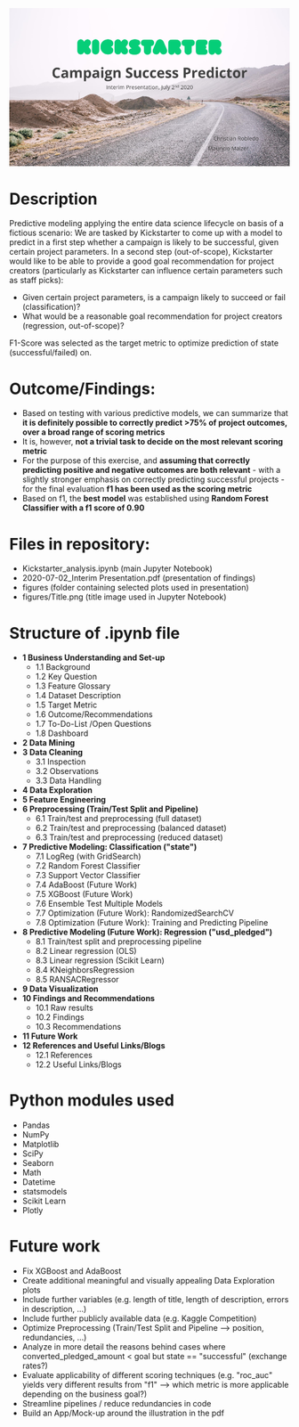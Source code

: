 ![title](figures/Title.png)

# Description
Predictive modeling applying the entire data science lifecycle on basis of a fictious scenario:
We are tasked by Kickstarter to come up with a model to predict in a first step whether a campaign is likely to be successful, given certain project parameters. In a second step (out-of-scope), Kickstarter would like to be able to provide a good goal recommendation for project creators (particularly as Kickstarter can influence certain parameters such as staff picks):
- Given certain project parameters, is a campaign likely to succeed or fail (classification)?
- What would be a reasonable goal recommendation for project creators (regression, out-of-scope)?

F1-Score was selected as the target metric to optimize prediction of state (successful/failed) on. 

# Outcome/Findings:
- Based on testing with various predictive models, we can summarize that **it is definitely possible to correctly predict >75% of project outcomes, over a broad range of scoring metrics**
- It is, however, **not a trivial task to decide on the most relevant scoring metric**
- For the purpose of this exercise, and **assuming that correctly predicting positive and negative outcomes are both relevant** - with a slightly stronger emphasis on correctly predicting successful projects - for the final evaluation **f1 has been used as the scoring metric**
- Based on f1, the **best model** was established using **Random Forest Classifier with a f1 score of 0.90**

# Files in repository:
- Kickstarter_analysis.ipynb (main Jupyter Notebook)
- 2020-07-02_Interim Presentation.pdf (presentation of findings)
- figures (folder containing selected plots used in presentation)
- figures/Title.png (title image used in Jupyter Notebook)

# Structure of .ipynb file
- **1 Business Understanding and Set-up**
  - 1.1 Background
  - 1.2 Key Question
  - 1.3 Feature Glossary
  - 1.4 Dataset Description
  - 1.5 Target Metric
  - 1.6 Outcome/Recommendations
  - 1.7 To-Do-List /Open Questions
  - 1.8 Dashboard
- **2 Data Mining**
- **3 Data Cleaning**
  - 3.1 Inspection
  - 3.2 Observations
  - 3.3 Data Handling
- **4 Data Exploration**
- **5 Feature Engineering**
- **6 Preprocessing (Train/Test Split and Pipeline)**
  - 6.1 Train/test and preprocessing (full dataset)
  - 6.2 Train/test and preprocessing (balanced dataset)
  - 6.3 Train/test and preprocessing (reduced dataset)
- **7 Predictive Modeling: Classification ("state")**
  - 7.1 LogReg (with GridSearch)
  - 7.2 Random Forest Classifier
  - 7.3 Support Vector Classifier
  - 7.4 AdaBoost (Future Work)
  - 7.5 XGBoost (Future Work)
  - 7.6 Ensemble Test Multiple Models
  - 7.7 Optimization (Future Work): RandomizedSearchCV
  - 7.8 Optimization (Future Work): Training and Predicting Pipeline
- **8 Predictive Modeling (Future Work): Regression ("usd_pledged")**
  - 8.1 Train/test split and preprocessing pipeline
  - 8.2 Linear regression (OLS)
  - 8.3 Linear regression (Scikit Learn)
  - 8.4 KNeighborsRegression
  - 8.5 RANSACRegressor
- **9 Data Visualization**
- **10 Findings and Recommendations**
  - 10.1 Raw results
  - 10.2 Findings
  - 10.3 Recommendations
- **11 Future Work**
- **12 References and Useful Links/Blogs**
  - 12.1 References
  - 12.2 Useful Links/Blogs

# Python modules used
- Pandas
- NumPy
- Matplotlib
- SciPy
- Seaborn
- Math
- Datetime
- statsmodels
- Scikit Learn
- Plotly

# Future work
- Fix XGBoost and AdaBoost
- Create additional meaningful and visually appealing Data Exploration plots
- Include further variables (e.g. length of title, length of description, errors in description, ...)
- Include further publicly available data (e.g. Kaggle Competition)
- Optimize Preprocessing (Train/Test Split and Pipeline --> position, redundancies, ...)
- Analyze in more detail the reasons behind cases where converted_pledged_amount < goal but state == "successful" (exchange rates?)
- Evaluate applicability of different scoring techniques (e.g. "roc_auc" yields very different results from "f1" --> which metric is more applicable depending on the business goal?)
- Streamline pipelines / reduce redundancies in code
- Build an App/Mock-up around the illustration in the pdf 
